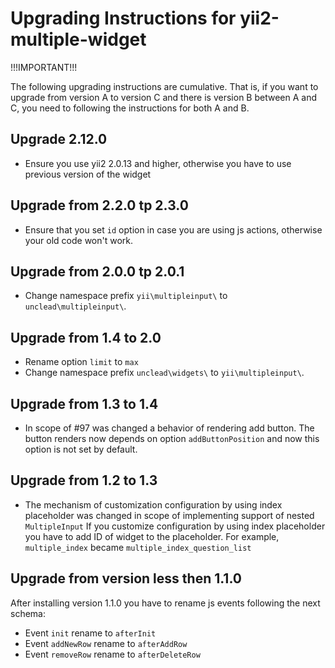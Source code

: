 Upgrading Instructions for yii2-multiple-widget
===============================================

!!!IMPORTANT!!!

The following upgrading instructions are cumulative. That is,
if you want to upgrade from version A to version C and there is
version B between A and C, you need to following the instructions
for both A and B.

Upgrade 2.12.0
--------------
- Ensure you use yii2 2.0.13 and higher, otherwise you have to use previous version of the widget

Upgrade from 2.2.0 tp 2.3.0
---------------------------

- Ensure that you set `id` option in case you are using js actions, otherwise your old code won't work.

Upgrade from 2.0.0 tp 2.0.1
---------------------------

- Change namespace prefix `yii\multipleinput\` to `unclead\multipleinput\`.

Upgrade from 1.4 to 2.0
-----------------------

- Rename option `limit` to `max`
- Change namespace prefix `unclead\widgets\` to `yii\multipleinput\`.

Upgrade from 1.3 to 1.4
-----------------------
- In scope of #97 was changed a behavior of rendering add button. The button renders now depends on option `addButtonPosition` and now this
option is not set by default. 


Upgrade from 1.2 to 1.3
-----------------------

- The mechanism of customization configuration by using index placeholder was changed in scope of implementing support of nested `MultipleInput`
If you customize configuration by using index placeholder you have to add ID of widget to the placeholder.
For example, `multiple_index` became `multiple_index_question_list`


Upgrade from version less then 1.1.0
------------------------------------

After installing version 1.1.0 you have to rename js events following the next schema:

- Event `init` rename to `afterInit` 
- Event `addNewRow` rename to `afterAddRow`
- Event `removeRow` rename to `afterDeleteRow` 
